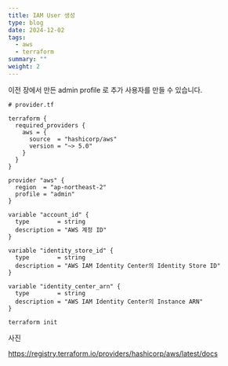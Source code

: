 ```yaml
---
title: IAM User 생성
type: blog
date: 2024-12-02
tags:
  - aws
  - terraform
summary: ""
weight: 2
---
```


이전 장에서 만든 admin profile 로 추가 사용자를 만들 수 있습니다.

```hcl
# provider.tf

terraform {
  required_providers {
    aws = {
      source  = "hashicorp/aws"
      version = "~> 5.0"
    }
  }
}

provider "aws" {
  region  = "ap-northeast-2"
  profile = "admin"
}

variable "account_id" {
  type        = string
  description = "AWS 계정 ID"
}

variable "identity_store_id" {
  type        = string
  description = "AWS IAM Identity Center의 Identity Store ID"
}

variable "identity_center_arn" {
  type        = string
  description = "AWS IAM Identity Center의 Instance ARN"
}

```

```shell
terraform init
```

사진

https://registry.terraform.io/providers/hashicorp/aws/latest/docs
